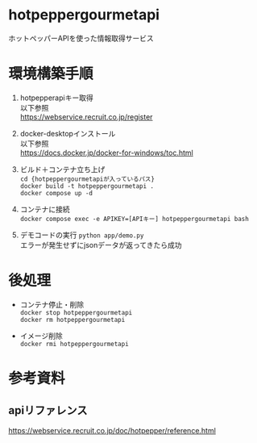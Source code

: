 # hotpeppergourmetapi
ホットペッパーAPIを使った情報取得サービス

# 環境構築手順
1. hotpepperapiキー取得  
以下参照  
https://webservice.recruit.co.jp/register  

2. docker-desktopインストール  
以下参照  
https://docs.docker.jp/docker-for-windows/toc.html  

3. ビルド＋コンテナ立ち上げ  
`cd {hotpeppergourmetapiが入っているパス}`  
`docker build -t hotpeppergourmetapi .`  
`docker compose up -d`  

4. コンテナに接続  
`docker compose exec -e APIKEY=[APIキー] hotpeppergourmetapi bash`  

5. デモコードの実行
`python app/demo.py`  
エラーが発生せずにjsonデータが返ってきたら成功

# 後処理
- コンテナ停止・削除  
`docker stop hotpeppergourmetapi`  
`docker rm hotpeppergourmetapi`  

- イメージ削除  
`docker rmi hotpeppergourmetapi`  

# 参考資料
## apiリファレンス
https://webservice.recruit.co.jp/doc/hotpepper/reference.html